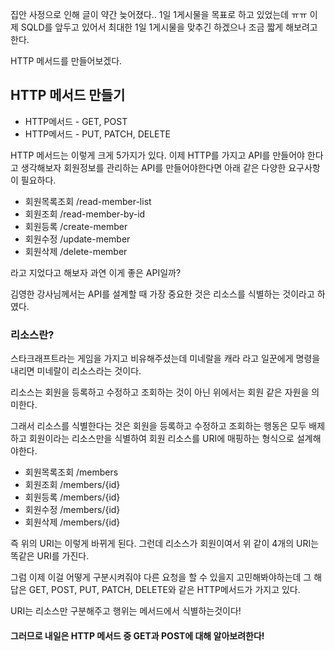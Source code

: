 집안 사정으로 인해 글이 약간 늦어졌다.. 1일 1게시물을 목표로 하고 있었는데 ㅠㅠ
이제 SQLD를 앞두고 있어서 최대한 1일 1게시물을 맞추긴 하겠으나 조금 짧게 해보려고 한다.

HTTP 메서드를 만들어보겠다.

## HTTP 메서드 만들기

- HTTP메서드 - GET, POST
- HTTP메서드 - PUT, PATCH, DELETE

HTTP 메서드는 이렇게 크게 5가지가 있다.
이제 HTTP를 가지고 API를 만들어야 한다고 생각해보자
회원정보를 관리하는 API를 만들어야한다면 아래 같은 다양한 요구사항이 필요하다.

- 회원목록조회 /read-member-list
- 회원조회 /read-member-by-id
- 회원등록 /create-member
- 회원수정 /update-member
- 회원삭제 /delete-member

라고 지었다고 해보자 과연 이게 좋은 API일까?

김영한 강사님께서는 API를 설계할 때 가장 중요한 것은 리소스를 식별하는 것이라고 하였다.

### 리소스란?

스타크래프트라는 게임을 가지고 비유해주셨는데 미네랄을 캐라 라고 일꾼에게 명령을 내리면
미네랄이 리소스라는 것이다.

리소스는 회원을 등록하고 수정하고 조회하는 것이 아닌 위에서는 회원 같은 자원을 의미한다.

그래서 리소스를 식별한다는 것은 회원을 등록하고 수정하고 조회하는 행동은 모두 배제하고
회원이라는 리소스만을 식별하여 회원 리소스를 URI에 매핑하는 형식으로 설계해야한다.

- 회원목록조회 /members
- 회원조회 /members/{id}
- 회원등록 /members/{id}
- 회원수정 /members/{id}
- 회원삭제 /members/{id}

즉 위의 URI는 이렇게 바뀌게 된다. 그런데 리소스가 회원이여서 위 같이 4개의 URI는 똑같은 URI를 가진다.

그럼 이제 이걸 어떻게 구분시켜줘야 다른 요청을 할 수 있을지 고민해봐야하는데
그 해답은 GET, POST, PUT, PATCH, DELETE와 같은 HTTP메서드가 가지고 있다.

URI는 리소스만 구분해주고 행위는 메서드에서 식별하는것이다!

#### 그러므로 내일은 HTTP 메서드 중 GET과 POST에 대해 알아보려한다!
